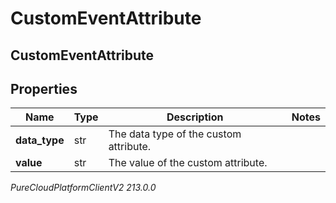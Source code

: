 # CustomEventAttribute

## CustomEventAttribute

## Properties

|Name | Type | Description | Notes|
|------------ | ------------- | ------------- | -------------|
| **data_type** | str | The data type of the custom attribute. | |
| **value** | str | The value of the custom attribute. | |



_PureCloudPlatformClientV2 213.0.0_
